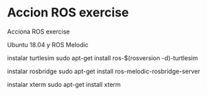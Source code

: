 # Accion ROS exercise
Acciona ROS exercise

Ubuntu 18.04 y ROS Melodic

instalar turtlesim
sudo apt-get install ros-$(rosversion -d)-turtlesim

instalar rosbridge
sudo apt-get install ros-melodic-rosbridge-server

instalar xterm
sudo apt-get install xterm